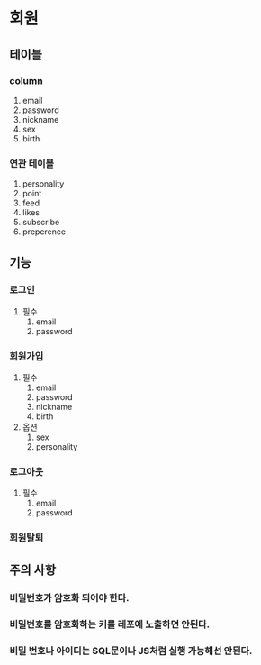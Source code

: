 # 회원

## 테이블

### column
1. email
1. password
1. nickname
1. sex
1. birth


### 연관 테이블
1. personality
1. point
1. feed
1. likes
1. subscribe
1. preperence

## 기능

### 로그인
1. 필수
    1. email
    1. password
### 회원가입
1. 필수
    1. email
    1. password
    1. nickname
    1. birth
1. 옵션
    1. sex
    1. personality

### 로그아웃
1. 필수
    1. email
    1. password

### 회원탈퇴

## 주의 사항
### 비밀번호가 암호화 되어야 한다.
### 비밀번호를 암호화하는 키를 레포에 노출하면 안된다.
### 비밀 번호나 아이디는 SQL문이나 JS처럼 실행 가능해선 안된다.
